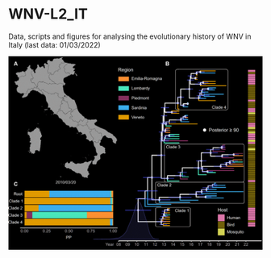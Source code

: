 # WNV-L2_IT
Data, scripts and figures for analysing the evolutionary history of WNV in Italy (last data: 01/03/2022)

<img src="./plots/WNV-L2_phylodynamics.gif" width="600">
